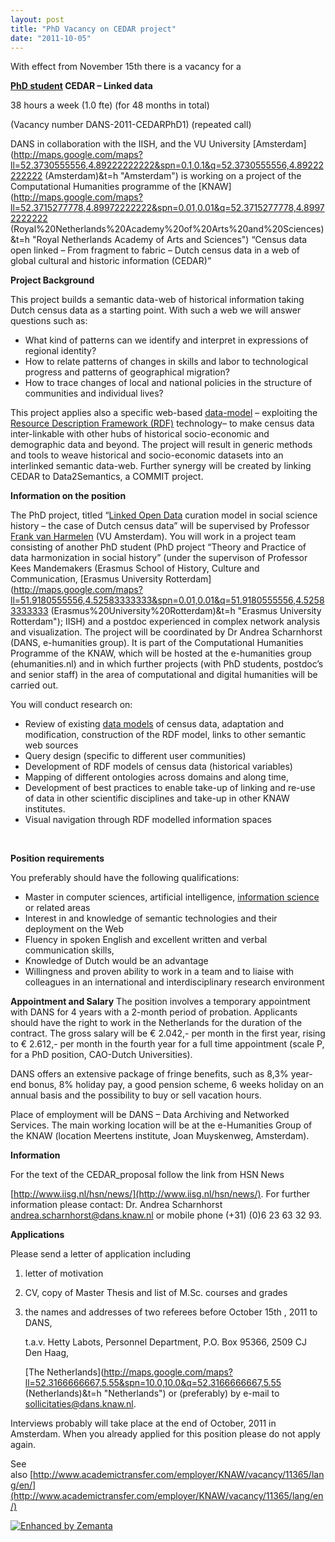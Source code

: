 ```yaml
---
layout: post
title: "PhD Vacancy on CEDAR project"
date: "2011-10-05"
---
```


With effect from November 15th there is a vacancy for a

**[PhD student](http://en.wikipedia.org/wiki/Doctor_of_Philosophy "Doctor of Philosophy") CEDAR – Linked data**

38 hours a week (1.0 fte) (for 48 months in total)

(Vacancy number DANS-2011-CEDARPhD1) (repeated call)

DANS in collaboration with the IISH, and the VU University [Amsterdam](http://maps.google.com/maps?ll=52.3730555556,4.89222222222&spn=0.1,0.1&q=52.3730555556,4.89222222222 (Amsterdam)&t=h "Amsterdam") is working on a project of the Computational Humanities programme of the [KNAW](http://maps.google.com/maps?ll=52.3715277778,4.89972222222&spn=0.01,0.01&q=52.3715277778,4.89972222222 (Royal%20Netherlands%20Academy%20of%20Arts%20and%20Sciences)&t=h "Royal Netherlands Academy of Arts and Sciences") “Census data open linked – From fragment to fabric – Dutch census data in a web of global cultural and historic information (CEDAR)”

**Project Background**

This project builds a semantic data-web of historical information taking Dutch census data as a starting point. With such a web we will answer questions such as:

- What kind of patterns can we identify and interpret in expressions of regional identity?
- How to relate patterns of changes in skills and labor to technological progress and patterns of geographical migration?
- How to trace changes of local and national policies in the structure of communities and individual lives?

This project applies also a specific web-based [data-model](http://en.wikipedia.org/wiki/Data_model "Data model") – exploiting the [Resource Description Framework (RDF)](http://en.wikipedia.org/wiki/Resource_Description_Framework "Resource Description Framework") technology– to make census data inter-linkable with other hubs of historical socio-economic and demographic data and beyond. The project will result in generic methods and tools to weave historical and socio-economic datasets into an interlinked semantic data-web. Further synergy will be created by linking CEDAR to Data2Semantics, a COMMIT project.

**Information on the position**

The PhD project, titled “[Linked Open Data](http://linkeddata.org/ "Linked Data") curation model in social science history – the case of Dutch census data” will be supervised by Professor [Frank van Harmelen](http://en.wikipedia.org/wiki/Frank_van_Harmelen "Frank van Harmelen") (VU Amsterdam). You will work in a project team consisting of another PhD student (PhD project “Theory and Practice of data harmonization in social history” (under the supervison of Professor Kees Mandemakers (Erasmus School of History, Culture and Communication, [Erasmus University Rotterdam](http://maps.google.com/maps?ll=51.9180555556,4.52583333333&spn=0.01,0.01&q=51.9180555556,4.52583333333 (Erasmus%20University%20Rotterdam)&t=h "Erasmus University Rotterdam"); IISH) and a postdoc experienced in complex network analysis and visualization. The project will be coordinated by Dr Andrea Scharnhorst (DANS, e-humanities group). It is part of the Computational Humanities Programme of the KNAW, which will be hosted at the e-humanities group (ehumanities.nl) and in which further projects (with PhD students, postdoc’s and senior staff) in the area of computational and digital humanities will be carried out.

You will conduct research on:

- Review of existing [data models](http://en.wikipedia.org/wiki/Data_model "Data model") of census data, adaptation and modification, construction of the RDF model, links to other semantic web sources
- Query design (specific to different user communities)
- Development of RDF models of census data (historical variables)
- Mapping of different ontologies across domains and along time,
- Development of best practices to enable take-up of linking and re-use of data in other scientific disciplines and take-up in other KNAW institutes.
- Visual navigation through RDF modelled information spaces

 

**Position requirements**

You preferably should have the following qualifications:

- Master in computer sciences, artificial intelligence, [information science](http://en.wikipedia.org/wiki/Information_science "Information science") or related areas
- Interest in and knowledge of semantic technologies and their deployment on the Web
- Fluency in spoken English and excellent written and verbal communication skills,
- Knowledge of Dutch would be an advantage
- Willingness and proven ability to work in a team and to liaise with colleagues in an international and interdisciplinary research environment

**Appointment and Salary** The position involves a temporary appointment with DANS for 4 years with a 2-month period of probation. Applicants should have the right to work in the Netherlands for the duration of the contract. The gross salary will be € 2.042,- per month in the first year, rising to € 2.612,- per month in the fourth year for a full time appointment (scale P, for a PhD position, CAO-Dutch Universities).

DANS offers an extensive package of fringe benefits, such as 8,3% year-end bonus, 8% holiday pay, a good pension scheme, 6 weeks holiday on an annual basis and the possibility to buy or sell vacation hours.

Place of employment will be DANS – Data Archiving and Networked Services. The main working location will be at the e-Humanities Group of the KNAW (location Meertens institute, Joan Muyskenweg, Amsterdam).

**Information**

For the text of the CEDAR\_proposal follow the link from HSN News

[http://www.iisg.nl/hsn/news/](http://www.iisg.nl/hsn/news/). For further information please contact: Dr. Andrea Scharnhorst [andrea.scharnhorst@dans.knaw.nl](andrea.scharnhorst@dans.knaw.nl) or mobile phone (+31) (0)6 23 63 32 93.

**Applications**

Please send a letter of application including

1. letter of motivation
2. CV, copy of Master Thesis and list of M.Sc. courses and grades
3. the names and addresses of two referees before October 15th , 2011 to DANS,
    
    t.a.v. Hetty Labots, Personnel Department, P.O. Box 95366, 2509 CJ Den Haag,
    
    [The Netherlands](http://maps.google.com/maps?ll=52.3166666667,5.55&spn=10.0,10.0&q=52.3166666667,5.55 (Netherlands)&t=h "Netherlands") or (preferably) by e-mail to [sollicitaties@dans.knaw.nl](sollicitaties@dans.knaw.nl).

Interviews probably will take place at the end of October, 2011 in Amsterdam. When you already applied for this position please do not apply again.

See also [http://www.academictransfer.com/employer/KNAW/vacancy/11365/lang/en/](http://www.academictransfer.com/employer/KNAW/vacancy/11365/lang/en/)

[![Enhanced by Zemanta](http://img.zemanta.com/zemified_e.png?x-id=14f86d5a-a487-4c3d-a215-33a88c65e173)](http://www.zemanta.com/ "Enhanced by Zemanta")
